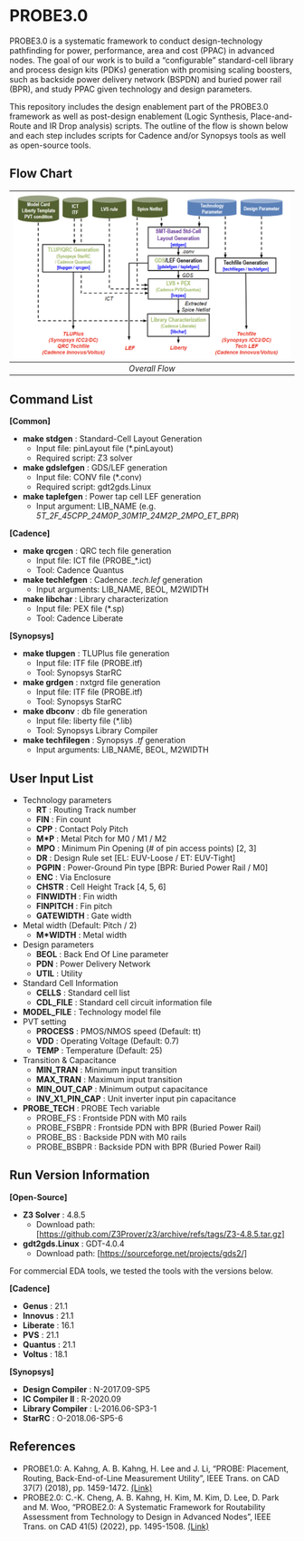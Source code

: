 # PROBE3.0
PROBE3.0 is a systematic framework to conduct design-technology pathfinding for power, performance, area and cost (PPAC) in advanced nodes. The goal of our work is to build a “configurable” standard-cell library and process design kits (PDKs) generation with promising scaling boosters, such as backside power delivery network (BSPDN) and buried power rail (BPR), and study PPAC given technology and design parameters. 

This repository includes the design enablement part of the PROBE3.0 framework as well as post-design enablement (Logic Synthesis, Place-and-Route and IR Drop analysis) scripts. The outline of the flow is shown below and each step includes scripts for Cadence and/or Synopsys tools as well as open-source tools.

## Flow Chart

| <img src="FlowChart.png" width=750px> |
|:--:|
| *Overall Flow* |

## Command List
**[Common]**
- **make stdgen** : Standard-Cell Layout Generation
  - Input file: pinLayout file (*.pinLayout)
  - Required script: Z3 solver
- **make gdslefgen** : GDS/LEF generation
  - Input file: CONV file (*.conv)
  - Required script: gdt2gds.Linux
- **make taplefgen** : Power tap cell LEF generation
  - Input argument: LIB_NAME (e.g. *5T_2F_45CPP_24M0P_30M1P_24M2P_2MPO_ET_BPR*)
  
**[Cadence]**
- **make qrcgen** : QRC tech file generation
  - Input file: ICT file (PROBE_*.ict)
  - Tool: Cadence Quantus
- **make techlefgen** : Cadence *.tech.lef* generation
  - Input arguments: LIB_NAME, BEOL, M2WIDTH
- **make libchar** : Library characterization
  - Input file: PEX file (*.sp)
  - Tool: Cadence Liberate
  
**[Synopsys]**
- **make tlupgen** : TLUPlus file generation
  - Input file: ITF file (PROBE.itf)
  - Tool: Synopsys StarRC
- **make grdgen** : nxtgrd file generation
  - Input file: ITF file (PROBE.itf)
  - Tool: Synopsys StarRC
- **make dbconv** : db file generation
  - Input file: liberty file (*.lib)
  - Tool: Synopsys Library Compiler
- **make techfilegen** : Synopsys *.tf* generation
  - Input arguments: LIB_NAME, BEOL, M2WIDTH

## User Input List
- Technology parameters
  - **RT**	: Routing Track number
  - **FIN**	: Fin count
  - **CPP**	: Contact Poly Pitch
  - **M*P**	: Metal Pitch for M0 / M1 / M2
  - **MPO**	: Minimum Pin Opening (# of pin access points) [2, 3]
  - **DR**	: Design Rule set [EL: EUV-Loose / ET: EUV-Tight]
  - **PGPIN**	: Power-Ground Pin type [BPR: Buried Power Rail / M0]
  - **ENC**	: Via Enclosure
  - **CHSTR** : Cell Height Track [4, 5, 6]
  - **FINWIDTH** : Fin width
  - **FINPITCH** : Fin pitch
  - **GATEWIDTH** : Gate width
- Metal width (Default: Pitch / 2)
  - **M*WIDTH** : Metal width
- Design parameters
  - **BEOL** : Back End Of Line parameter
  - **PDN** : Power Delivery Network
  - **UTIL** : Utility
- Standard Cell Information
  - **CELLS** : Standard cell list
  - **CDL_FILE** : Standard cell circuit information file
- **MODEL_FILE** : Technology model file
- PVT setting  
  - **PROCESS** : PMOS/NMOS speed (Default: tt)
  - **VDD** : Operating Voltage (Default: 0.7)
  - **TEMP** : Temperature (Default: 25)
- Transition & Capacitance
  - **MIN_TRAN** : Minimum input transition
  - **MAX_TRAN** : Maximum input transition
  - **MIN_OUT_CAP** : Minimum output capacitance
  - **INV_X1_PIN_CAP** : Unit inverter input pin capacitance
- **PROBE_TECH** : PROBE Tech variable
  - PROBE_FS	  : Frontside PDN with M0 rails
  - PROBE_FSBPR	: Frontside PDN with BPR (Buried Power Rail)
  - PROBE_BS	  : Backside PDN with M0 rails
  - PROBE_BSBPR	: Backside PDN with BPR (Buried Power Rail)

## Run Version Information
**[Open-Source]**
- **Z3 Solver** : 4.8.5
  - Download path: [https://github.com/Z3Prover/z3/archive/refs/tags/Z3-4.8.5.tar.gz]
- **gdt2gds.Linux** : GDT-4.0.4
  - Download path: [https://sourceforge.net/projects/gds2/]
  
For commercial EDA tools, we tested the tools with the versions below.

**[Cadence]**
- **Genus** : 21.1
- **Innovus** : 21.1
- **Liberate** : 16.1
- **PVS** : 21.1
- **Quantus** : 21.1
- **Voltus** : 18.1

**[Synopsys]**
- **Design Compiler** : N-2017.09-SP5
- **IC Compiler II** : R-2020.09
- **Library Compiler** : L-2016.06-SP3-1
- **StarRC** : O-2018.06-SP5-6

## References
- PROBE1.0: A. Kahng, A. B. Kahng, H. Lee and J. Li, “PROBE: Placement, Routing, Back-End-of-Line Measurement Utility”, IEEE Trans. on CAD 37(7) (2018), pp. 1459-1472. [(Link)](https://vlsicad.ucsd.edu/Publications/Journals/j137.pdf)
- PROBE2.0: C.-K. Cheng, A. B. Kahng, H. Kim, M. Kim, D. Lee, D. Park and M. Woo, “PROBE2.0: A Systematic Framework for Routability Assessment from Technology to Design in Advanced Nodes”, IEEE Trans. on CAD 41(5) (2022), pp. 1495-1508. [(Link)](https://vlsicad.ucsd.edu/Publications/Journals/j125.pdf)
